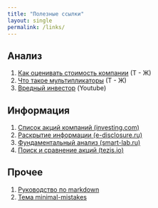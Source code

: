 ```yaml
---
title: "Полезные ссылки"
layout: single
permalink: /links/
---
```


## Анализ

1. [Как оценивать стоимость компании](https://journal.tinkoff.ru/razum/) (Т - Ж)
1. [Что такое мультипликаторы](https://journal.tinkoff.ru/multilplicator/) (Т - Ж)
1. [Вредный инвестор](https://www.youtube.com/channel/UCbhXz_OPX3B0eTimt24PGVQ) (Youtube)


## Информация

1. [Список акций компаний (investing.com)](https://ru.investing.com/stock-screener)
1. [Раскрытие информации (e-disclosure.ru)](https://www.e-disclosure.ru/)
1. [Фундаментальный анализ (smart-lab.ru)](https://smart-lab.ru/q/shares_fundamental/)
1. [Поиск и сравнение акций (tezis.io)](https://tezis.io)


## Прочее

1. [Руководство по markdown](https://paulradzkov.com/2014/markdown_cheatsheet/)
1. [Тема minimal-mistakes](https://github.com/mmistakes/minimal-mistakes)